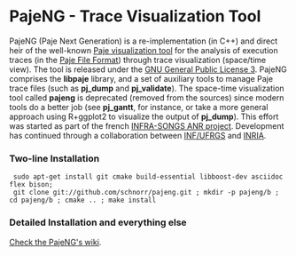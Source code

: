 PajeNG - Trace Visualization Tool
==================================

PajeNG (Paje Next Generation) is a re-implementation (in C++) and
direct heir of the well-known [Paje visualization
tool](http://paje.sf.net) for the analysis of execution traces (in the
[Paje File
Format](http://paje.sourceforge.net/download/publication/lang-paje.pdf))
through trace visualization (space/time view).  The tool is released
under the [GNU General Public License
3](http://www.gnu.org/licenses/gpl.html). PajeNG comprises the
__libpaje__ library,
and a set of auxiliary tools to manage Paje trace files (such as
__pj_dump__ and __pj_validate__). The space-time visualization tool
called __pajeng__ is deprecated (removed from the sources) since modern
tools do a better job (see __pj_gantt__, for instance, or take a more general approach
using R+ggplot2 to visualize the output of __pj_dump__). This effort
was started as part of the french
[INFRA-SONGS ANR
project](http://infra-songs.gforge.inria.fr/). Development has
continued through a collaboration between [INF/UFRGS](http://www.inf.ufrgs.br/en/) and [INRIA](https://www.inria.fr/).

### Two-line Installation

     sudo apt-get install git cmake build-essential libboost-dev asciidoc flex bison;
     git clone git://github.com/schnorr/pajeng.git ; mkdir -p pajeng/b ; cd pajeng/b ; cmake .. ; make install

### Detailed Installation and everything else

[Check the PajeNG's wiki](https://github.com/schnorr/pajeng/wiki/).